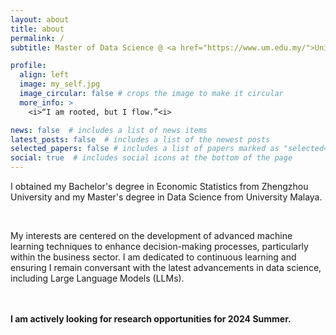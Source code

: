 ```yaml
---
layout: about
title: about
permalink: /
subtitle: Master of Data Science @ <a href="https://www.um.edu.my/">University Malaya</a> | Bachelor of Economic Statistics @ <a href="http://english.zzu.edu.cn/">Zhengzhou University</a> 

profile:
  align: left
  image: my_self.jpg
  image_circular: false # crops the image to make it circular
  more_info: >
    <i>“I am rooted, but I flow.”<i>

news: false  # includes a list of news items
latest_posts: false  # includes a list of the newest posts
selected_papers: false # includes a list of papers marked as "selected={true}"
social: true  # includes social icons at the bottom of the page
---
```


<p>I obtained my Bachelor's degree in Economic Statistics from Zhengzhou University and my Master's degree in Data Science from University Malaya. </p>
<br>
<p>My interests are centered on the development of advanced machine learning techniques to enhance decision-making processes, particularly within the business sector. I am dedicated to continuous learning and ensuring I remain conversant with the latest advancements in data science, including Large Language Models (LLMs).</p> 
<br>
<br>
<b>I am actively looking for research opportunities for 2024 Summer.</b>

